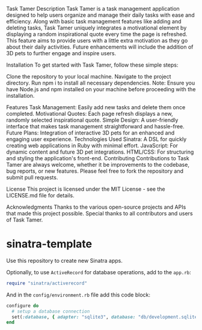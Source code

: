 Task Tamer
Description
Task Tamer is a task management application designed to help users organize and manage their daily tasks with ease and efficiency. Along with basic task management features like adding and deleting tasks, Task Tamer uniquely integrates a motivational element by displaying a random inspirational quote every time the page is refreshed. This feature aims to provide users with a little extra motivation as they go about their daily activities. Future enhancements will include the addition of 3D pets to further engage and inspire users.

Installation
To get started with Task Tamer, follow these simple steps:

Clone the repository to your local machine.
Navigate to the project directory.
Run npm i to install all necessary dependencies.
Note: Ensure you have Node.js and npm installed on your machine before proceeding with the installation.

Features
Task Management: Easily add new tasks and delete them once completed.
Motivational Quotes: Each page refresh displays a new, randomly selected inspirational quote.
Simple Design: A user-friendly interface that makes task management straightforward and hassle-free.
Future Plans: Integration of interactive 3D pets for an enhanced and engaging user experience.
Technologies Used
Sinatra: A DSL for quickly creating web applications in Ruby with minimal effort.
JavaScript: For dynamic content and future 3D pet integrations.
HTML/CSS: For structuring and styling the application's front-end.
Contributing
Contributions to Task Tamer are always welcome, whether it be improvements to the codebase, bug reports, or new features. Please feel free to fork the repository and submit pull requests.

License
This project is licensed under the MIT License - see the LICENSE.md file for details.

Acknowledgments
Thanks to the various open-source projects and APIs that made this project possible.
Special thanks to all contributors and users of Task Tamer.








# sinatra-template

Use this repository to create new Sinatra apps. 

Optionally, to use `ActiveRecord` for database operations, add to the `app.rb`:

```ruby
require "sinatra/activerecord"
```

And in the `config/environment.rb` file add this code block:

```ruby
configure do
  # setup a database connection
  set(:database, { adapter: "sqlite3", database: "db/development.sqlite3" })
end
```
